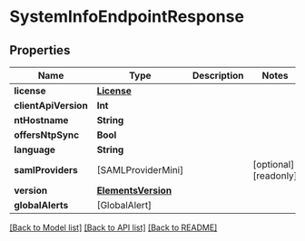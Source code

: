 # SystemInfoEndpointResponse

## Properties

Name | Type | Description | Notes
------------ | ------------- | ------------- | -------------
**license** | [**License**](License.md) |  | 
**clientApiVersion** | **Int** |  | 
**ntHostname** | **String** |  | 
**offersNtpSync** | **Bool** |  | 
**language** | **String** |  | 
**samlProviders** | [SAMLProviderMini] |  | [optional] [readonly] 
**version** | [**ElementsVersion**](ElementsVersion.md) |  | 
**globalAlerts** | [GlobalAlert] |  | 

[[Back to Model list]](../README.md#documentation-for-models) [[Back to API list]](../README.md#documentation-for-api-endpoints) [[Back to README]](../README.md)


